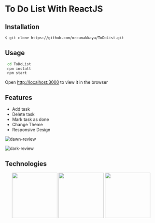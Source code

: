 # To Do List With ReactJS


## Installation

```bash
$ git clone https://github.com/orcunakkaya/ToDoList.git
```

## Usage

```bash
 cd ToDoList
 npm install
 npm start
```

Open [http://localhost:3000](http://localhost:3000) to view it in the browser

## Features

 - Add task
 - Delete task
 - Mark task as done
 - Change Theme
 - Responsive Design


  ![dawn-review](https://user-images.githubusercontent.com/66293052/137485400-2ccf4d8b-96d8-4706-9055-3d357adf43e8.png)

  ![dark-review](https://user-images.githubusercontent.com/66293052/137485422-69807ce7-6ff4-4775-b030-8c8a5b3ca4ea.png)
 
## Technologies
<p align="center">
<img width="150px" src="https://user-images.githubusercontent.com/66293052/135208461-afdcd8e0-1fa4-4408-a7a7-d03fddee5d18.png"></img>
<img width="150px" src="https://user-images.githubusercontent.com/66293052/135208464-afdb7681-048f-49c3-87fa-bc685a13f0da.png"></img>
<img width="150px" src="https://user-images.githubusercontent.com/66293052/137486058-c6c57104-3851-46ec-90eb-207a21e9341a.png"></img>
</p>
